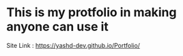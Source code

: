 # This is my protfolio in making anyone can use it 

Site Link : https://yashd-dev.github.io/Portfolio/


